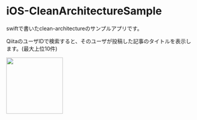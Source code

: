# iOS-CleanArchitectureSample
swiftで書いたclean-architectureのサンプルアプリです。

QiitaのユーザIDで検索すると、そのユーザが投稿した記事のタイトルを表示します。(最大上位10件)

<img src="https://user-images.githubusercontent.com/48383852/74097167-3f4f9800-4b4c-11ea-94b4-cd35b7d7ce7c.png" width="150px">
